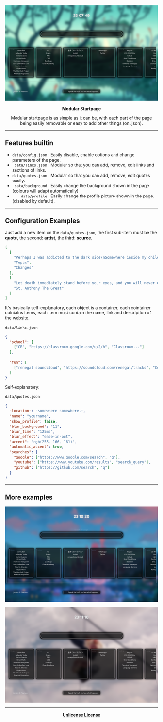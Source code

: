 <p align="center">
  <img src="/.github/preview1.png">
</p>

<p align="center"><b>Modular Startpage</b></p>

<p align="center">Modular startpage is as simple as it can be, with each part of the page being easily removable or easy to add other things (on .json).</p>

---

## Features builtin

+ `data/config.json` : Easily disable, enable options and change parameters of the page.
+ ` data/links.json` : Modular so that you can add, remove, edit links and sections of links.
+ `data/quotes.json` : Modular so that you can add, remove, edit quotes easily.
+ ` data/background` : Easily change the background shown in the page (colours will adapt automatically)
+ `    data/profile` : Easily change the profile picture shown in the page. (disabled by default).

---

## Configuration Examples

Just add a new item on the `data/quotes.json`, the first sub-item must be the **quote**, the second: **artist**, the third: **source**.

```json
[
  [
    "Perhaps I was addicted to the dark side\nSomewhere inside my childhood witnessed my heart die\nAnd even though we both came from the same places\nThe money and the fame made us all change places",
    "Tupac",
    "Changes"
  ],
  [
    "Let death immediately stand before your eyes, and you will never desire anything bad or worldly.",
    "St. Anthony The Great"
  ]
]
```

It's basically self-explanatory, each object is a container, each cointainer cointains items, each item must contain the name, link and description of the website.

`data/links.json`

```json
{
  "school": [
    ["CR", "https://classroom.google.com/u/2/h", "Classroom..."]
  ],

  "fun": [
    ["renegal soundcloud", "https://soundcloud.com/renegal/tracks", "Cool songs."]
  ]
}
```

Self-explanatory:

`data/quotes.json`

```json
{
  "location": "Somewhere somewhere.",
  "name": "yourname",
  "show_profile": false,
  "blur_background": "11",
  "blur_time": "125ms",
  "blur_effect": "ease-in-out",
  "accent": "rgb(255, 166, 161)",
  "automatic_accent": true,
  "searches": {
    "google": ["https://www.google.com/search", "q"],
    "youtube": ["https://www.youtube.com/results", "search_query"],
    "github": ["https://github.com/search", "q"]
  }
}
```
---

## More examples

<p align="center">
  <img src="/.github/preview2.png">
</p>

<p align="center">
  <img src="/.github/preview3.png">
</p>

---

<p align="center">
  <a href="/LICENSE"><b>Unlicense License</b></a>
</p>
